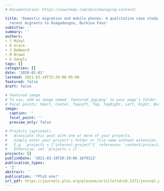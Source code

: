 ```yaml
---
# Documentation: https://wowchemy.com/docs/managing-content/

title: 'Domestic migration and mobile phones: A qualitative case study focused on
  recent migrants to Ouagadougou, Burkina Faso'
subtitle: ''
summary: ''
authors:
- J Mikal
- K Grace
- J DeWaard
- M Brown
- G Sangli
tags: []
categories: []
date: '2020-01-01'
lastmod: 2021-03-18T15:29:06-05:00
featured: false
draft: false

# Featured image
# To use, add an image named `featured.jpg/png` to your page's folder.
# Focal points: Smart, Center, TopLeft, Top, TopRight, Left, Right, BottomLeft, Bottom, BottomRight.
image:
  caption: ''
  focal_point: ''
  preview_only: false

# Projects (optional).
#   Associate this post with one or more of your projects.
#   Simply enter your project's folder or file name without extension.
#   E.g. `projects = ["internal-project"]` references `content/project/deep-learning/index.md`.
#   Otherwise, set `projects = []`.
projects: []
publishDate: '2021-03-18T20:29:06.167911Z'
publication_types:
- '2'
abstract: ''
publication: '*PloS one*'
url_pdf: https://journals.plos.org/plosone/article?id=10.1371/journal.pone.0236248
---
```

